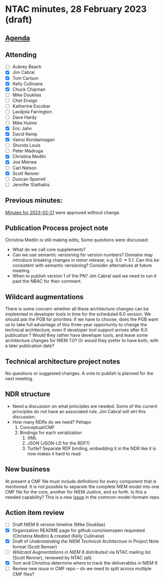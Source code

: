 # NTAC minutes, 28 February 2023 (draft)

## [Agenda](2023-02-28-agenda.md)

## Attending

- [ ] Aubrey Beach
- [x] Jim Cabral
- [x] Tom Carlson
- [x] Kelly Cullinane
- [x] Chuck Chipman
- [ ] Mike Douklias
- [ ] Chet Ensign
- [ ] Katherine Escobar
- [ ] Lavdjola Farrington
- [ ] Dave Hardy
- [ ] Mike Hulme
- [x] Eric Jahn
- [x] David Kemp
- [x] Vamsi Kondannagari
- [ ] Shunda Louis
- [ ] Peter Madruga
- [x] Christina Medlin
- [x] Joe Mierwa
- [ ] Carl Nelson
- [x] Scott Renner
- [ ] Duncan Sparrell
- [ ] Jennifer Stathakis

## **Previous minutes:**  

[Minutes for 2023-02-21](2023-02-21-minutes.md) were approved without change.

## Publication Process project note

Christina Medlin is still making edits,  Some questions were discussed:

* What do we call core supplements?
* Can we use semantic versioning for version numbers?  Domains may introduce breaking changes in minor release; e.g. 5.0 -> 5.1.  Can this be consistent with semantic versioning?  Consider alternatives at future meeting.
* When to publish version 1 of the PN?  Jim Cabral said we need to run it past the NBAC for their comment.

## Wildcard augmentations

There is some concern whether all these architecture changes can be impleented in developer tools in time for the scheduled 6.0 version.  We should ask the PGB for priorities:  If we have to choose, does the PGB want us to take full advantage of this three-year opportunity to change the technical architecture, even if developer tool support arrives after 6.0 publication ?  Would they rather have developer tools, and leave some architecture changes for NIEM 7.0?  Or would they prefer to have both, with a later publication date?

## Technical architecture project notes

No questions or suggested changes.  A vote to publish is planned for the next meeting.

## NDR structure

- Need a discussion on what principles are needed.  Some of the current principles do not have an associated rule.  Jim Cabral will strt this discussion.
- How many NDRs do we need?  Pehaps
  1. Conceptual/CMF
  2. Bindings for each serialization
     1. XML
     2. JSON (JSON-LD for the RDF?)
     3. Turtle? Separate RDF binding, embedding it in the NDR like it is now makes it hard to read

## New business

At present a CMF file must include definitions for every component that is mentioned.  It is not possible to separate the complete NIEM model into one CMF file for the core, another for NIEM Justice, and so forth.  Is this a needed capability?  This is a new [issue](https://github.com/niemopen/common-model-format/issues/8) in the common-model-formatn repo.

## Action item review

- [ ] Draft NIEM 6 version timeline (Mike Douklias)
- [x] Organization README page for github.com/niemopen requested (Christina Medlin) & created (Kelly Cullinane)
- [x] Draft of *Understanding the NIEM Technical Architecture* in Project Note format (Scott Renner)
- [ ] *Wildcard Augmentations in NIEM 6* distributed via NTAC mailing list (Scott Renner), reviewed by NTAC (all)
- [x] Tom and Christina determine where to track the deliverables in NIEM 6
- [ ] Review new issue in CMF repo – do we need to split across multiple CMF files?
